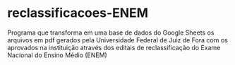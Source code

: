 # reclassificacoes-ENEM

Programa que transforma em uma base de dados do Google Sheets os arquivos em pdf gerados pela Universidade Federal de Juiz de Fora com os aprovados na instituição através dos editais de reclassificação do Exame Nacional do Ensino Médio (ENEM)
